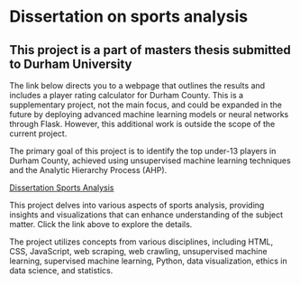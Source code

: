 # Dissertation on sports analysis

## This project is a part of masters thesis submitted to Durham University

The link below directs you to a webpage that outlines the results and includes a player rating calculator for Durham County. This is a supplementary project, not the main focus, and could be expanded in the future by deploying advanced machine learning models or neural networks through Flask. However, this additional work is outside the scope of the current project.

The primary goal of this project is to identify the top under-13 players in Durham County, achieved using unsupervised machine learning techniques and the Analytic Hierarchy Process (AHP).

[Dissertation Sports Analysis](https://gudidheeraj.github.io/Dissertation-sports-analysis/)

This project delves into various aspects of sports analysis, providing insights and visualizations that can enhance understanding of the subject matter. Click the link above to explore the details.

The project utilizes concepts from various disciplines, including HTML, CSS, JavaScript, web scraping, web crawling, unsupervised machine learning, supervised machine learning, Python, data visualization, ethics in data science, and statistics.

